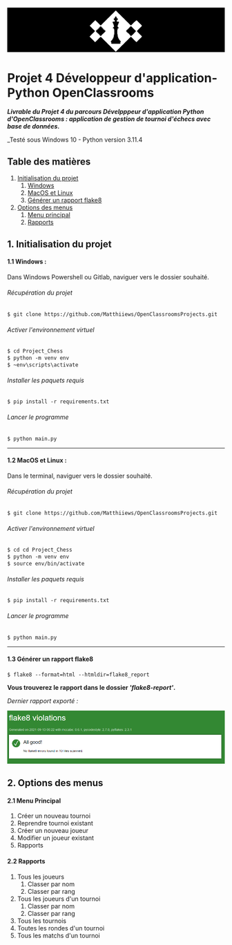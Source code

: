 ![chess_club](img/chess_club.png)

# Projet 4 Développeur d'application-Python OpenClassrooms 
***Livrable du Projet 4 du parcours Dévelpppeur d'application Python d'OpenClassrooms : application de gestion de tournoi d'échecs avec base de données.***

_Testé sous Windows 10 - Python version 3.11.4

## Table des matières
1. [Initialisation du projet](#id-section1)
    1. [Windows](#id-section1-1)
    1. [MacOS et Linux](#id-section1-2)
    3. [Générer un rapport flake8](#id-section1-3)
2. [Options des menus](#id-section2)
    1. [Menu principal](#section2-1)
    2. [Rapports](#section2-2)


<div id='id-section1'></div>

## 1. Initialisation du projet

<div id='id-section1-1'></div>

#### 1.1 Windows :
Dans Windows Powershell ou Gitlab, naviguer vers le dossier souhaité.
###### Récupération du projet

    $ git clone https://github.com/Matthiiews/OpenClassroomsProjects.git

###### Activer l'environnement virtuel
    $ cd Project_Chess
    $ python -m venv env 
    $ ~env\scripts\activate
    
###### Installer les paquets requis
    $ pip install -r requirements.txt

###### Lancer le programme
    $ python main.py

<div id='id-section1-2'></div>

---------

#### 1.2 MacOS et Linux :
Dans le terminal, naviguer vers le dossier souhaité.
###### Récupération du projet

    $ git clone https://github.com/Matthiiews/OpenClassroomsProjects.git

###### Activer l'environnement virtuel
    $ cd cd Project_Chess 
    $ python -m venv env 
    $ source env/bin/activate
    
###### Installer les paquets requis
    $ pip install -r requirements.txt

###### Lancer le programme
    $ python main.py

<div id='id-section1-3'></div>

----------

#### 1.3 Générer un rapport flake8

    $ flake8 --format=html --htmldir=flake8_report

**Vous trouverez le rapport dans le dossier _'flake8-report'_.**

_Dernier rapport exporté :_

![latest_report](img/latest_report.png)

<div id='id-section2'></div>

## 2. Options des menus

<div id='id-section2-1'></div>

#### 2.1 Menu Principal
1. Créer un nouveau tournoi
2. Reprendre tournoi existant
3. Créer un nouveau joueur
4. Modifier un joueur existant
5. Rapports

<div id='id-section2-2'></div>

#### 2.2 Rapports
1. Tous les joueurs
   1. Classer par nom
   2. Classer par rang
2. Tous les joueurs d'un tournoi
   1. Classer par nom
   2. Classer par rang
3. Tous les tournois
4. Toutes les rondes d'un tournoi
5. Tous les matchs d'un tournoi
